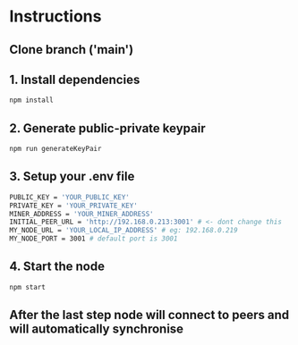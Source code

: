 # Instructions

## Clone branch ('main')

## 1. Install dependencies

```bash
npm install
```

## 2. Generate public-private keypair

```bash
npm run generateKeyPair
```
## 3. Setup your .env file 

```bash
PUBLIC_KEY = 'YOUR_PUBLIC_KEY'
PRIVATE_KEY = 'YOUR_PRIVATE_KEY'
MINER_ADDRESS = 'YOUR_MINER_ADDRESS'
INITIAL_PEER_URL = 'http://192.168.0.213:3001' # <- dont change this
MY_NODE_URL = 'YOUR_LOCAL_IP_ADDRESS' # eg: 192.168.0.219
MY_NODE_PORT = 3001 # default port is 3001
```

## 4. Start the node

```bash
npm start
```

## After the last step node will connect to peers and will automatically synchronise
